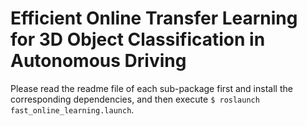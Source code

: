 # Efficient Online Transfer Learning for 3D Object Classification in Autonomous Driving #

Please read the readme file of each sub-package first and install the corresponding dependencies, and then execute `$ roslaunch fast_online_learning.launch`.
